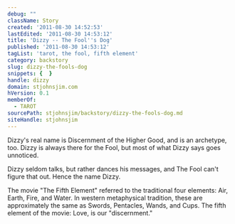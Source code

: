 ```yaml
---
debug: ""
className: Story
created: '2011-08-30 14:52:53'
lastEdited: '2011-08-30 14:53:12'
title: 'Dizzy -- The Fool''s Dog'
published: '2011-08-30 14:53:12'
tagList: 'tarot, the fool, fifth element'
category: backstory
slug: dizzy-the-fools-dog
snippets: {  }
handle: dizzy
domain: stjohnsjim.com
hVersion: 0.1
memberOf:
  - TAROT
sourcePath: stjohnsjim/backstory/dizzy-the-fools-dog.md
siteHandle: stjohnsjim
---
```

Dizzy's real name is Discernment of the Higher Good, and is an archetype, too. Dizzy is always there for the Fool, but most of what Dizzy says goes unnoticed.

Dizzy seldom talks, but rather dances his messages, and The Fool can't figure that out. Hence the name Dizzy.

The movie "The Fifth Element" referred to the traditional four elements: Air, Earth, Fire, and Water. In western metaphysical tradition, these are approximately the same as Swords, Pentacles, Wands, and Cups. The fifth element of the movie: Love, is our "discernment."

